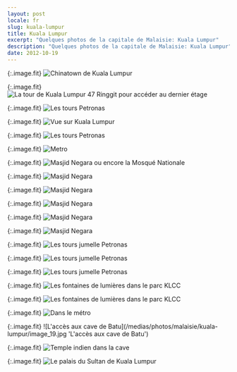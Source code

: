 ```yaml
---
layout: post
locale: fr
slug: kuala-lumpur
title: Kuala Lumpur
excerpt: "Quelques photos de la capitale de Malaisie: Kuala Lumpur"
description: "Quelques photos de la capitale de Malaisie: Kuala Lumpur"
date: 2012-10-19
---
```


{:.image.fit}
![Chinatown de Kuala Lumpur](/medias/photos/malaisie/kuala-lumpur/image_1.jpg 'Chinatown de Kuala Lumpur')

{:.image.fit}
![La tour de Kuala Lumpur 47 Ringgit pour accéder au dernier étage](/medias/photos/malaisie/kuala-lumpur/image_2.jpg 'La tour de Kuala Lumpur - 47 Ringgit pour accéder au dernier étage')

{:.image.fit}
![Les tours Petronas](/medias/photos/malaisie/kuala-lumpur/image_3.jpg 'Les tours Petronas')

{:.image.fit}
![Vue sur Kuala Lumpur](/medias/photos/malaisie/kuala-lumpur/image_4.jpg 'Vue sur Kuala Lumpur')

{:.image.fit}
![Les tours Petronas](/medias/photos/malaisie/kuala-lumpur/image_5.jpg 'Les tours Petronas')

{:.image.fit}
![Metro](/medias/photos/malaisie/kuala-lumpur/image_6.jpg 'Metro')

{:.image.fit}
![Masjid Negara ou encore la Mosqu&eacute; Nationale](/medias/photos/malaisie/kuala-lumpur/image_7.jpg 'Masjid Negara ou encore la Mosqu&eacute; Nationale')

{:.image.fit}
![Masjid Negara](/medias/photos/malaisie/kuala-lumpur/image_8.jpg 'Masjid Negara')

{:.image.fit}
![Masjid Negara](/medias/photos/malaisie/kuala-lumpur/image_9.jpg 'Masjid Negara')

{:.image.fit}
![Masjid Negara](/medias/photos/malaisie/kuala-lumpur/image_10.jpg 'Masjid Negara')

{:.image.fit}
![Masjid Negara](/medias/photos/malaisie/kuala-lumpur/image_11.jpg 'Masjid Negara')

{:.image.fit}
![Masjid Negara](/medias/photos/malaisie/kuala-lumpur/image_12.jpg 'Masjid Negara')

{:.image.fit}
![Les tours jumelle Petronas](/medias/photos/malaisie/kuala-lumpur/image_13.jpg 'Les tours jumelle Petronas')

{:.image.fit}
![Les tours jumelle Petronas](/medias/photos/malaisie/kuala-lumpur/image_14.jpg 'Les tours jumelle Petronas')

{:.image.fit}
![Les tours jumelle Petronas](/medias/photos/malaisie/kuala-lumpur/image_15.jpg 'Les tours jumelle Petronas')

{:.image.fit}
![Les fontaines de lumi&egrave;res dans le parc KLCC](/medias/photos/malaisie/kuala-lumpur/image_16.jpg 'Les fontaines de lumi&egrave;res dans le parc KLCC')

{:.image.fit}
![Les fontaines de lumi&egrave;res dans le parc KLCC](/medias/photos/malaisie/kuala-lumpur/image_17.jpg 'Les fontaines de lumi&egrave;res dans le parc KLCC')

{:.image.fit}
![Dans le m&eacute;tro](/medias/photos/malaisie/kuala-lumpur/image_18.jpg 'Dans le m&eacute;tro')

{:.image.fit}
![L'acc&egrave;s aux cave de Batu](/medias/photos/malaisie/kuala-lumpur/image_19.jpg 'L'acc&egrave;s aux cave de Batu')

{:.image.fit}
![Temple indien dans la cave](/medias/photos/malaisie/kuala-lumpur/image_20.jpg 'Temple indien dans la cave')

{:.image.fit}
![Le palais du Sultan de Kuala Lumpur](/medias/photos/malaisie/kuala-lumpur/image_21.jpg 'Le palais du Sultan de Kuala Lumpur')